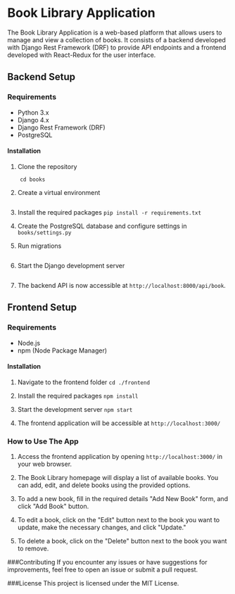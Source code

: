 # Book Library Application

The Book Library Application is a web-based platform that allows users to manage and view a collection of books. It consists of a backend developed with Django Rest Framework (DRF) to provide API endpoints and a frontend developed with React-Redux for the user interface.


## Backend Setup

### Requirements
- Python 3.x
- Django 4.x
- Django Rest Framework (DRF)
- PostgreSQL

#### Installation

1. Clone the repository
``` git clone https://github.com/Kwentsir/books.git
    cd books
```

2. Create a virtual environment
``` python3 -m venv venv source venv/bin/activate   # On Windows, use "venv\Scripts\activate"
```

3. Install the required packages
``` pip install -r requirements.txt ```

4. Create the PostgreSQL database and configure settings in `books/settings.py`

5. Run migrations
``` python manage.py migrate
```

6. Start the Django development server
```python manage.py runserver
```

7. The backend API is now accessible at `http://localhost:8000/api/book`.


## Frontend Setup

### Requirements
- Node.js
- npm (Node Package Manager)

#### Installation

1. Navigate to the frontend folder
``` cd ./frontend ```

2. Install the required packages
```npm install```

3. Start the development server
```npm start```

4. The frontend application will be accessible at `http://localhost:3000/`


### How to Use The App
1. Access the frontend application by opening `http://localhost:3000/` in your web browser.

2. The Book Library homepage will display a list of available books. You can add, edit, and delete books using the provided options.

3. To add a new book, fill in the required details "Add New Book" form, and click "Add Book" button.

4. To edit a book, click on the "Edit" button next to the book you want to update, make the necessary changes, and click "Update."

5. To delete a book, click on the "Delete" button next to the book you want to remove.


###Contributing
If you encounter any issues or have suggestions for improvements, feel free to open an issue or submit a pull request.


###License
This project is licensed under the MIT License.